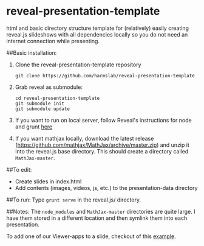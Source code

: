 # reveal-presentation-template
html and basic directory structure template for (relatively) easily creating reveal.js slideshows with all dependencies locally so you do not need an internet connection while presenting.

##Basic installation:
1. Clone the reveal-presentation-template repository

    ```
    git clone https://github.com/harmslab/reveal-presentation-template
    ```
2. Grab reveal as submodule:

    ```
    cd reveal-presentation-template
    git submodule init
    git submodule update
    ```
3. If you want to run on local server, follow Reveal's instructions for node and grunt [here](https://github.com/hakimel/reveal.js/)
4. If you want mathjax locally, download the latest release (https://github.com/mathjax/MathJax/archive/master.zip) and unzip it into the reveal.js base directory.  This should create a directory called `MathJax-master`.

##To edit:
 * Create slides in index.html
 * Add contents (images, videos, js, etc.) to the presentation-data directory

##To run:
Type `grunt serve` in the reveal.js/ directory.

##Notes:
The `node_modules` and `MathJax-master` directories are quite large.  I have them stored in a different location and then symlink them into each presentation.

To add one of our Viewer-apps to a slide, checkout of this [example](https://github.com/harmslab/reveal-presentation-template/tree/viewer-example).
